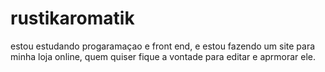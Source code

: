 # rustikaromatik
estou estudando progaramaçao e front end, e estou fazendo um site para minha loja online, quem quiser fique a vontade para  editar e aprmorar ele.
